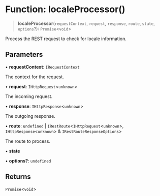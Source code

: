 # Function: localeProcessor()

> **localeProcessor**(`requestContext`, `request`, `response`, `route`, `state`, `options`?): `Promise`\<`void`\>

Process the REST request to check for locale information.

## Parameters

• **requestContext**: `IRequestContext`

The context for the request.

• **request**: `IHttpRequest`\<`unknown`\>

The incoming request.

• **response**: `IHttpResponse`\<`unknown`\>

The outgoing response.

• **route**: `undefined` \| `IRestRoute`\<`IHttpRequest`\<`unknown`\>, `IHttpResponse`\<`unknown`\> & `IRestRouteResponseOptions`\>

The route to process.

• **state**

• **options?**: `undefined`

## Returns

`Promise`\<`void`\>
